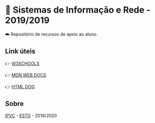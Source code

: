 # :open_file_folder: Sistemas de Informação e Rede - 2019/2019

:cloud: Repositório de recursos de apoio ao aluno.


## Link úteis

:point_right: [W3SCHOOLS](https://www.w3schools.com/)

:point_right: [MDN WEB DOCS](https://developer.mozilla.org/en-US/)

:point_right: [HTML DOG](https://www.htmldog.com/)


## Sobre

[IPVC](http://www.ipvc.pt/) - [ESTG](http://portal.ipvc.pt/portal/page/portal/estg) - 2019/2020
